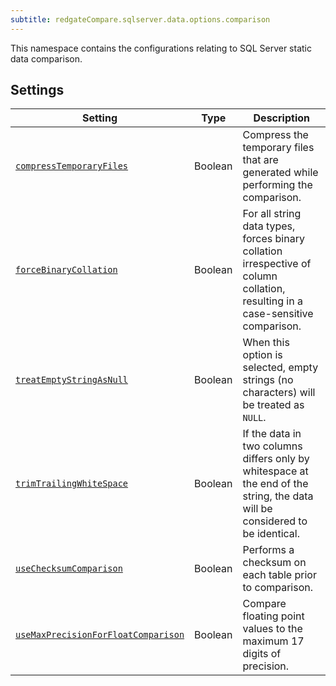 ```yaml
---
subtitle: redgateCompare.sqlserver.data.options.comparison
---
```


This namespace contains the configurations relating to SQL Server static data comparison.

## Settings

| Setting                                                                                                                                                                                                    | Type    | Description                                                                                                                    |
|------------------------------------------------------------------------------------------------------------------------------------------------------------------------------------------------------------|---------|--------------------------------------------------------------------------------------------------------------------------------|
| [`compressTemporaryFiles`](<Configuration/Redgate Compare Namespace/Redgate Compare SQL Server Namespace/SQL Server Data Comparison Options Namespace/SQL Server Data Compress Temporary Files Setting>)   | Boolean | Compress the temporary files that are generated while performing the comparison.                                               |
| [`forceBinaryCollation`](<Configuration/Redgate Compare Namespace/Redgate Compare SQL Server Namespace/SQL Server Data Comparison Options Namespace/SQL Server Data Force Binary Collation Setting>)       | Boolean | For all string data types, forces binary collation irrespective of column collation, resulting in a case-sensitive comparison. |
| [`treatEmptyStringAsNull`](<Configuration/Redgate Compare Namespace/Redgate Compare SQL Server Namespace/SQL Server Data Comparison Options Namespace/SQL Server Data Treat Empty String As Null Setting>) | Boolean | When this option is selected, empty strings (no characters) will be treated as `NULL`.                                         |
| [`trimTrailingWhiteSpace`](<Configuration/Redgate Compare Namespace/Redgate Compare SQL Server Namespace/SQL Server Data Comparison Options Namespace/SQL Server Data Trim Trailing White Space Setting>)  | Boolean | If the data in two columns differs only by whitespace at the end of the string, the data will be considered to be identical.   |
| [`useChecksumComparison`](<Configuration/Redgate Compare Namespace/Redgate Compare SQL Server Namespace/SQL Server Data Comparison Options Namespace/SQL Server Data Use Checksum Comparison Setting>)     | Boolean | Performs a checksum on each table prior to comparison.                                                                         |
| [`useMaxPrecisionForFloatComparison`](<Configuration/Redgate Compare Namespace/Redgate Compare SQL Server Namespace/SQL Server Data Comparison Options Namespace/>)                                        | Boolean | Compare floating point values to the maximum 17 digits of precision.                                                           |